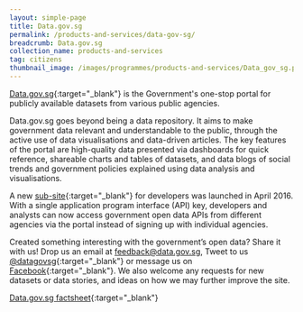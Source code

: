 ```yaml
---
layout: simple-page
title: Data.gov.sg
permalink: /products-and-services/data-gov-sg/
breadcrumb: Data.gov.sg
collection_name: products-and-services
tag: citizens
thumbnail_image: /images/programmes/products-and-services/Data_gov_sg.png
---
```


[Data.gov.sg](https://data.gov.sg/){:target="_blank"} is the Government's one-stop portal for publicly available datasets from various public agencies. 

Data.gov.sg goes beyond being a data repository. It aims to make government data relevant and understandable to the public, through the active use of data visualisations and data-driven articles. The key features of the portal are high-quality data presented via dashboards for quick reference, shareable charts and tables of datasets, and data blogs of social trends and government policies explained using data analysis and visualisations.

A new [sub-site](https://developers.data.gov.sg/){:target="_blank"} for developers was launched in April 2016. With a single application program interface (API) key, developers and analysts can now access government open data APIs from different agencies via the portal instead of signing up with individual agencies. 

Created something interesting with the government’s open data? Share it with us! Drop us an email at [feedback@data.gov.sg](mailto:feedback@data.gov.sg), Tweet to us [@datagovsg](https://twitter.com/datagovsg){:target="_blank"} or message us on [Facebook](https://fb.com/opendatasg){:target="_blank"}. We also welcome any requests for new datasets or data stories, and ideas on how we may further improve the site.

[Data.gov.sg factsheet](/files/products-and-services/Datagovsg-Factsheet-0319.pdf){:target="_blank"}
